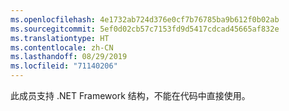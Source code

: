 ```yaml
---
ms.openlocfilehash: 4e1732ab724d376e0cf7b76785ba9b612f0b02ab
ms.sourcegitcommit: 5ef0d02cb57c7153fd9d5417cdcad45665af832e
ms.translationtype: HT
ms.contentlocale: zh-CN
ms.lasthandoff: 08/29/2019
ms.locfileid: "71140206"
---
```

此成员支持 .NET Framework 结构，不能在代码中直接使用。